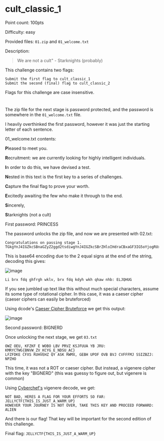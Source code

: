 # cult_classic_1
Point count: 100pts

Difficulty: easy

Provided files: `01.zip` and `01_welcome.txt`

Description:  
> We are not a cult" - Starknights (probably)

This challenge contains two flags:

    Submit the first flag to cult_classic_1
    Submit the second (final) flag to cult_classic_2

Flags for this challenge are case insensitive.
# 

The zip file for the next stage is password protected, and the password is somewhere in the `01_welcome.txt` file. 

I heavily overthinked the first password, however it was just the starting letter of each sentence.

01_welcome.txt contents:

**P**leased to meet you.

**R**ecruitment: we are currently looking for highly intelligent individuals. 

**I**n order to do this, we have devised a test. 

**N**ested in this text is the first key to a series of challenges. 

**C**apture the final flag to prove your worth. 

**E**xcitedly awaiting the few who make it through to the end.

**S**incerely,

**S**tarknights (not a cult)

First password: PRINCESS

The password unlocks the zip file, and now we are presented with 02.txt:

```
Congratulations on passing stage 1.
TGkgYnJ4IGZkcSBnaGZyZ2ggd2tsdiwgYnJ4IGZkcSBrZHloIHdraCBxaGF3IG5oYjogRUxKUUhVRw==
```

This is base64 encoding due to the 2 equal signs at the end of the string, decoding this gives:

![image](https://github.com/sa1181405/pbchocolate-private-writeups/assets/170969470/e5dabdfc-07e4-4196-b4d8-66ec49cbad58)

`Li brx fdq ghfrgh wklv, brx fdq kdyh wkh qhaw nhb: ELJQHUG`

If you see jumbled up text like this without much special characters, assume its some type of rotational cipher. In this case, it was a caeser cipher (caeser ciphers can easily be bruteforced)

Using dcode's [Caeser Cipher Bruteforce](https://www.dcode.fr/caesar-cipher) we get this output:

![image](https://github.com/sa1181405/pbchocolate-private-writeups/assets/170969470/76277e58-f57c-4cef-94dd-af2f47f8ccea)

Second password: BIGNERD

Once unlocking the next stage, we get `03.txt`

```
OWZ OEU, KFZKF E WOBO LBV PRVZ KSJFUUA YB JRU: KMRYCTWG{BNVW_ZV_KCYG_E_NDSU_AC}
LFZFDKE CFXS RUHVEHZ QY ASK RWMX, GEBH UPOF OVB BVJ CVFFFMJ SSIZBZJ: NPZHO
```

This time, it was not a ROT or caeser cipher. But instead, a vigenere cipher with the key "BIGNERD" (this was guessy to figure out, but vigenere is common)

Using [Cyberchef's](https://gchq.github.io/CyberChef/) vigenere decode, we get:

```
NOT BAD, HERES A FLAG FOR YOUR EFFORTS SO FAR: JELLYCTF{THIS_IS_JUST_A_WARM_UP}
HOWEVER YOUR JOURNEY IS NOT OVER, TAKE THIS KEY AND PROCEED FORWARD: ALIEN
```

And there is our flag! That key will be important for the second edition of this challenge.

Final flag: `JELLYCTF{THIS_IS_JUST_A_WARM_UP}`
